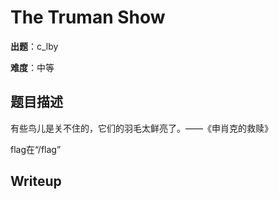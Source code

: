 # The Truman Show

**出题**：c_lby

**难度**：中等

## 题目描述

有些鸟儿是关不住的，它们的羽毛太鲜亮了。——《申肖克的救赎》

flag在“/flag”

## Writeup

